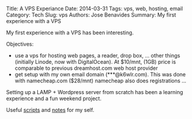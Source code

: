 Title: A VPS Experiance 
Date: 2014-03-31 
Tags: vps, web, hosting, email
Category: Tech
Slug: vps
Authors: Jose Benavides
Summary: My first experience with a VPS

My first experience with a VPS has been interesting.

Objectives:  
- use a vps for hosting web pages, a reader, drop box, ... other things (initially Linode, now with DigitalOcean). At $10/mnt, (1GB) price is comparable to previous dreamhost.com web host provider  
- get setup with my own email domain (***@k6wlr.com). This was done with namecheap.com ($28/mnt)
namecheap also does registrations ...  

Setting up a LAMP + Wordpress server from scratch has been a learning experience and a fun weekend project.  

Useful [scripts]({attach}StackScript.txt) and [notes]({attach}wordpress.txt) for my self.


